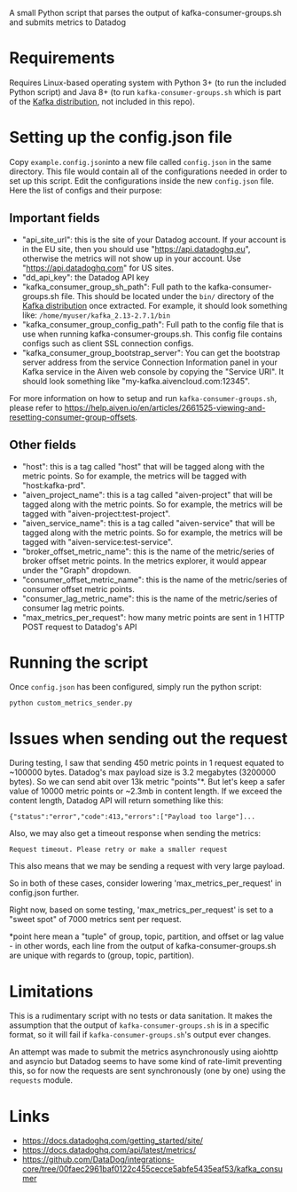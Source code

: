 
A small Python script that parses the output of kafka-consumer-groups.sh and submits metrics to Datadog

# Requirements

Requires Linux-based operating system with Python 3+ (to run the included Python script) and Java 8+ (to run `kafka-consumer-groups.sh` which is part of the [Kafka distribution](https://kafka.apache.org/downloads), not included in this repo).

# Setting up the config.json file

Copy `example.config.json`into a new file called `config.json` in the same directory. This file would contain all of the configurations needed in order to set up this script. Edit the configurations inside the new `config.json` file. Here the list of configs and their purpose:

## Important fields
- "api_site_url": this is the site of your Datadog account. If your account is in the EU site, then you should use "https://api.datadoghq.eu", otherwise the metrics will not show up in your account. Use "https://api.datadoghq.com" for US sites.
- "dd_api_key": the Datadog API key
- "kafka_consumer_group_sh_path": Full path to the kafka-consumer-groups.sh file. This should be located under the `bin/` directory of the [Kafka distribution](https://kafka.apache.org/downloads) once extracted. For example, it should look something like: `/home/myuser/kafka_2.13-2.7.1/bin`
- "kafka_consumer_group_config_path": Full path to the config file that is use when running kafka-consumer-groups.sh. This config file contains configs such as client SSL connection configs.
- "kafka_consumer_group_bootstrap_server": You can get the bootstrap server address from the service Connection Information panel in your Kafka service in the Aiven web console by copying the "Service URI". It should look something like "my-kafka.aivencloud.com:12345".

For more information on how to setup and run `kafka-consumer-groups.sh`, please refer to https://help.aiven.io/en/articles/2661525-viewing-and-resetting-consumer-group-offsets.

## Other fields
- "host": this is a tag called "host" that will be tagged along with the metric points. So for example, the metrics will be tagged with "host:kafka-prd".
- "aiven_project_name": this is a tag called "aiven-project" that will be tagged along with the metric points. So for example, the metrics will be tagged with "aiven-project:test-project".
- "aiven_service_name": this is a tag called "aiven-service" that will be tagged along with the metric points. So for example, the metrics will be tagged with "aiven-service:test-service".
- "broker_offset_metric_name": this is the name of the metric/series of broker offset metric points. In the metrics explorer, it would appear under the "Graph" dropdown.
- "consumer_offset_metric_name": this is the name of the metric/series of consumer offset metric points.
- "consumer_lag_metric_name": this is the name of the metric/series of consumer lag metric points.
- "max_metrics_per_request": how many metric points are sent in 1 HTTP POST request to Datadog's API


# Running the script

Once `config.json` has been configured, simply run the python script:

`python custom_metrics_sender.py`


# Issues when sending out the request

During testing, I saw that sending 450 metric points in 1 request equated to ~100000 bytes. Datadog's max payload size is 3.2 megabytes (3200000 bytes). So we can send abit over 13k metric "points"*. But let's keep a safer value of 10000 metric points or ~2.3mb in content length. If we exceed the content length, Datadog API will return something like this:

`{"status":"error","code":413,"errors":["Payload too large"]...`

Also, we may also get a timeout response when sending the metrics:

`Request timeout. Please retry or make a smaller request`

This also means that we may be sending a request with very large payload.

So in both of these cases, consider lowering 'max_metrics_per_request' in config.json further.

Right now, based on some testing, 'max_metrics_per_request' is set to a "sweet spot" of 7000 metrics sent per request.

*point here mean a "tuple" of group, topic, partition, and offset or lag value - in other words, each line from the output of kafka-consumer-groups.sh are unique with regards to (group, topic, partition).


# Limitations

This is a rudimentary script with no tests or data sanitation. It makes the assumption that the output of `kafka-consumer-groups.sh` is in a specific format, so it will fail if `kafka-consumer-groups.sh`'s output ever changes.

An attempt was made to submit the metrics asynchronously using aiohttp and asyncio but Datadog seems to have some kind of rate-limit preventing this, so for now the requests are sent synchronously (one by one) using the `requests` module.


# Links

- https://docs.datadoghq.com/getting_started/site/
- https://docs.datadoghq.com/api/latest/metrics/
- https://github.com/DataDog/integrations-core/tree/00faec2961baf0122c455cecce5abfe5435eaf53/kafka_consumer